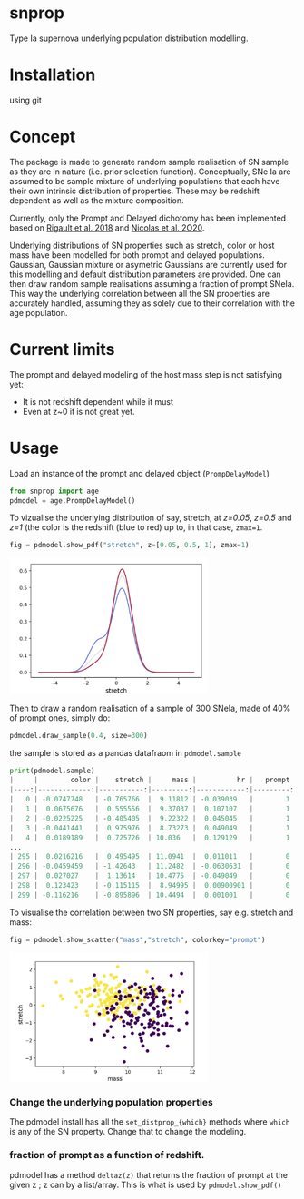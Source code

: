 # snprop
Type Ia supernova underlying population distribution modelling.

# Installation

using git

# Concept

The package is made to generate random sample realisation of SN sample as they are in nature (i.e. prior selection function). 
Conceptually, SNe Ia are assumed to be sample mixture of underlying populations that each have their own intrinsic distribution of properties. These may be redshift dependent as well as the mixture composition.

Currently, only the Prompt and Delayed dichotomy has been implemented based on [Rigault et al. 2018](https://ui.adsabs.harvard.edu/abs/2018arXiv180603849R/abstract) and [Nicolas et al. 2O20](https://ui.adsabs.harvard.edu/abs/2020arXiv200509441N/abstract). 

Underlying distributions of SN properties such as stretch, color or host mass have been modelled for both prompt and delayed populations. Gaussian, Gaussian mixture or asymetric Gaussians are currently used for this modelling and default distribution parameters are provided. One can then draw random sample realisations assuming a fraction of prompt SNeIa. This way the underlying correlation between all the SN properties are accurately handled, assuming they as solely due to their correlation with the age population.

# Current limits

The prompt and delayed modeling of the host mass step is not satisfying yet:
 - It is not redshift dependent while it must
 - Even at z~0 it is not great yet.
 
# Usage

Load an instance of the prompt and delayed object (`PrompDelayModel`)

```python
from snprop import age
pdmodel = age.PrompDelayModel()
```

To vizualise the underlying distribution of say, stretch, at _z=0.05_, _z=0.5_ and _z=1_ (the color is the redshift (blue to red) up to, in that case, `zmax=1`.

```python
fig = pdmodel.show_pdf("stretch", z=[0.05, 0.5, 1], zmax=1)
```

<p align="left">
  <img src="figures/snstretch_pdfs.png" width="350" title="hover text">
</p>

Then to draw a random realisation of a sample of 300 SNeIa, made of 40% of prompt ones, simply do:

```python
pdmodel.draw_sample(0.4, size=300)
```
the sample is stored as a pandas datafraom in `pdmodel.sample`
```python
print(pdmodel.sample)
|     |        color |    stretch |     mass |          hr |   prompt | redshift   |
|----:|-------------:|-----------:|---------:|------------:|---------:|:-----------|
|   0 | -0.0747748   | -0.765766  |  9.11812 | -0.039039   |        1 |            |
|   1 |  0.0675676   |  0.555556  |  9.37037 |  0.107107   |        1 |            |
|   2 | -0.0225225   | -0.405405  |  9.22322 |  0.045045   |        1 |            |
|   3 | -0.0441441   |  0.975976  |  8.73273 |  0.049049   |        1 |            |
|   4 |  0.0189189   |  0.725726  | 10.036   |  0.129129   |        1 |            |
...
| 295 |  0.0216216   |  0.495495  | 11.0941  |  0.011011   |        0 |            |
| 296 | -0.0459459   | -1.42643   | 11.2482  | -0.0630631  |        0 |            |
| 297 |  0.027027    |  1.13614   | 10.4775  | -0.049049   |        0 |            |
| 298 |  0.123423    | -0.115115  |  8.94995 |  0.00900901 |        0 |            |
| 299 | -0.116216    | -0.895896  | 10.4494  |  0.001001   |        0 |            |
```

To visualise the correlation between two SN properties, say e.g. stretch and mass:


```python
fig = pdmodel.show_scatter("mass","stretch", colorkey="prompt")
```
<p align="left">
  <img src="figures/stretch_mass_scatter.png" width="350" title="hover text">
</p>

### Change the underlying population properties

The pdmodel install has all the `set_distprop_{which}` methods where `which` is any of the SN property. Change that to change the modeling. 

### fraction of prompt as a function of redshift.

pdmodel has a method `deltaz(z)` that returns the fraction of prompt at the given z ; z can by a list/array. This is what is used by `pdmodel.show_pdf()`
